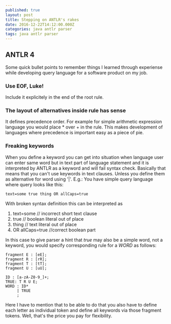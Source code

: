 ```yaml
---
published: true
layout: post
title: Stepping on ANTLR's rakes
date: 2016-12-22T14:12:00.000Z
categories: java antlr parser
tags: java antlr parser
---
```

## ANTLR 4
Some quick bullet points to remember things I learned through experiense while developing query language for a software product on my job.

### Use EOF, Luke!

Include it explicitely in the end of the root rule.

### The layout of alternatives inside rule has sense
It defines precedence order. For example for simple arithmetic expression language you would place  * over + in the rule. This makes development of languages where precedence is important easy as a piece of pie.

### Freaking keywords
When you define a keyword you can get into situation when language user can enter same word but in text part of language statement and it is interpreted by ANTLR as a keyword and will fail syntax check. Basically that means that you can't use keywords in text clauses. Unless you define them as alternative for word using '|'.
E.g.:
 You have simple query language where query looks like this:
 ```
 text=some true thing OR allCaps=true
 ```
 With broken syntax definition this can be interpreted as 
 
 1. text=some // incorrect short text clause
 2. true // boolean literal out of place
 3. thing // text literal out of place
 4. OR allCaps=true //correct boolean part
 
 In this case to give parser a hint that *true* may also be a simple word, not a keyword, you would specify corresponding rule for a *WORD* as follows:
 ```antlr
fragment E : [eE];
fragment R : [rR];
fragment T : [tT];
fragment U : [uU];
 
 ID : [a-zA-Z0-9_]+;
 TRUE: T R U E;
 WORD : ID*
      | TRUE
      ;
 ```
 Here I have to mention that to be able to do that you also have to define each letter as individual token and define all keywords via those fragment tokens. Well, that's the price you pay for flexibility.
